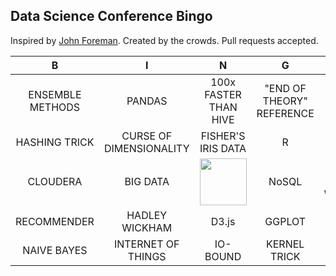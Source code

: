 ## Data Science Conference Bingo

Inspired by [John Foreman](https://twitter.com/John4man). Created by the crowds. Pull requests accepted.




| B                | I                       | N                                                       | G                                                   | O                    |  
| :-----------:    | :-------------:         | :-------------:                                         | :-------------:                                     | :-------------:      |  
| ENSEMBLE METHODS | PANDAS                  | 100x FASTER THAN HIVE                                   | "END OF THEORY" REFERENCE | OUT-OF-CORE          |  
| HASHING TRICK    | CURSE OF DIMENSIONALITY | FISHER'S IRIS DATA                                      | R                                                   | SEXY                 |  
| CLOUDERA         | BIG DATA                | <a href="http://drewconway.com/zia/2013/3/26/the-data-science-venn-diagram"><img src="http://bit.ly/ILsgBK" height="75" width="75"></a> | NoSQL                                               | MAP-REDUCE WORDCOUNT |  
| RECOMMENDER      | HADLEY WICKHAM          | D3.js                                                   | GGPLOT                                              | PYTHON               |  
| NAIVE BAYES      | INTERNET OF THINGS      | IO-BOUND                                                | KERNEL TRICK                                        | ARTISANAL DATA       |  
